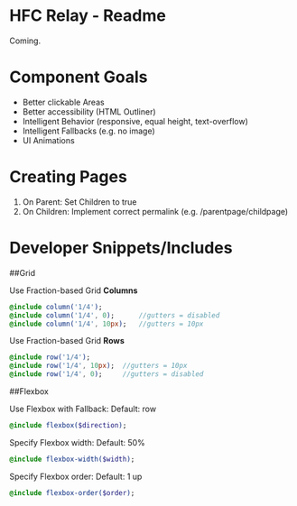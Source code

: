 # HFC Relay - Readme

Coming.


# Component Goals
- Better clickable Areas
- Better accessibility (HTML Outliner)
- Intelligent Behavior (responsive, equal height, text-overflow)
- Intelligent Fallbacks (e.g. no image)
- UI Animations

# Creating Pages
1. On Parent: Set Children to true
2. On Children: Implement correct permalink (e.g. /parentpage/childpage)



# Developer Snippets/Includes

##Grid

Use Fraction-based Grid **Columns**
```sass
@include column('1/4');
@include column('1/4', 0); 		//gutters = disabled
@include column('1/4', 10px); 	//gutters = 10px
```

Use Fraction-based Grid **Rows**
```sass
@include row('1/4');
@include row('1/4', 10px); 	//gutters = 10px
@include row('1/4', 0); 	//gutters = disabled
```


##Flexbox 

Use Flexbox with Fallback:
Default: row
```sass
@include flexbox($direction);
```


Specify Flexbox width:
Default: 50%
```sass
@include flexbox-width($width);
```


Specify Flexbox order:
Default: 1 up
```sass
@include flexbox-order($order);
```


